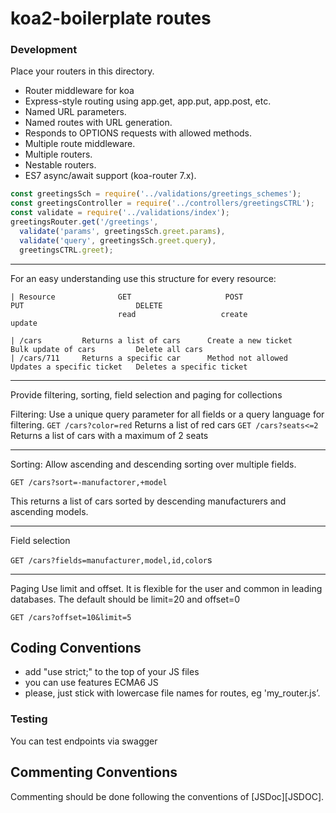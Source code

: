 
# koa2-boilerplate routes #


### Development ###

Place your routers in this directory.

* Router middleware for koa
* Express-style routing using app.get, app.put, app.post, etc.
* Named URL parameters.
* Named routes with URL generation.
* Responds to OPTIONS requests with allowed methods.
* Multiple route middleware.
* Multiple routers.
* Nestable routers.
* ES7 async/await support (koa-router 7.x).


```javascript
const greetingsSch = require('../validations/greetings_schemes');
const greetingsController = require('../controllers/greetingsCTRL');
const validate = require('../validations/index');
greetingsRouter.get('/greetings',
  validate('params', greetingsSch.greet.params),
  validate('query', greetingsSch.greet.query),
  greetingsCTRL.greet);

```

--------------------------------------------------------
For an easy understanding use this structure for every resource:

    | Resource              GET                     POST                    PUT                         DELETE
                            read                   create                  update

    | /cars         Returns a list of cars 	    Create a new ticket 	Bulk update of cars 	    Delete all cars
    | /cars/711 	Returns a specific car 	    Method not allowed  	Updates a specific ticket 	Deletes a specific ticket


--------------------------------------------------------
Provide filtering, sorting, field selection and paging for collections

Filtering:
Use a unique query parameter for all fields or a query language for filtering.
`GET /cars?color=red` Returns a list of red cars
`GET /cars?seats<=2`  Returns a list of cars with a maximum of 2 seats

--------------------------------------------------------

Sorting:
Allow ascending and descending sorting over multiple fields.

`GET /cars?sort=-manufactorer,+model`

This returns a list of cars sorted by descending manufacturers and ascending models.

--------------------------------------------------------

Field selection

`GET /cars?fields=manufacturer,model,id,color`s

--------------------------------------------------------

Paging
Use limit and offset. It is flexible for the user and common in leading databases. The default should be limit=20 and offset=0

`GET /cars?offset=10&limit=5`

## Coding Conventions ##

* add "use strict;" to the top of your JS files
* you can use features ECMA6 JS
* please, just stick with lowercase file names for routes, eg 'my_router.js’.

### Testing ###

You can test endpoints via swagger


## Commenting Conventions ##

Commenting should be done following the conventions of [JSDoc][JSDOC]. 
